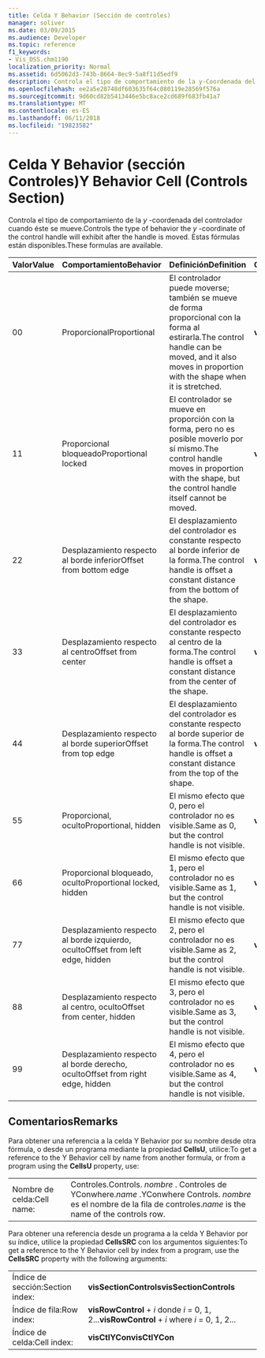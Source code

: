 ```yaml
---
title: Celda Y Behavior (Sección de controles)
manager: soliver
ms.date: 03/09/2015
ms.audience: Developer
ms.topic: reference
f1_keywords:
- Vis_DSS.chm1190
localization_priority: Normal
ms.assetid: 6d5062d3-743b-8664-8ec9-5a8f11d5edf9
description: Controla el tipo de comportamiento de la y-Coordenada del controlador cuando éste se mueve. Estas fórmulas están disponibles.
ms.openlocfilehash: ee2a5e28748df603635f64c080119e28569f576a
ms.sourcegitcommit: 9d60cd82b5413446e5bc8ace2cd689f683fb41a7
ms.translationtype: MT
ms.contentlocale: es-ES
ms.lasthandoff: 06/11/2018
ms.locfileid: "19823582"
---
```

# <a name="y-behavior-cell-controls-section"></a><span data-ttu-id="b6721-104">Celda Y Behavior (sección Controles)</span><span class="sxs-lookup"><span data-stu-id="b6721-104">Y Behavior Cell (Controls Section)</span></span>

<span data-ttu-id="b6721-105">Controla el tipo de comportamiento de la *y* -coordenada del controlador cuando éste se mueve.</span><span class="sxs-lookup"><span data-stu-id="b6721-105">Controls the type of behavior the  *y*  -coordinate of the control handle will exhibit after the handle is moved.</span></span> <span data-ttu-id="b6721-106">Estas fórmulas están disponibles.</span><span class="sxs-lookup"><span data-stu-id="b6721-106">These formulas are available.</span></span> 
  
|<span data-ttu-id="b6721-107">**Valor**</span><span class="sxs-lookup"><span data-stu-id="b6721-107">**Value**</span></span>|<span data-ttu-id="b6721-108">**Comportamiento**</span><span class="sxs-lookup"><span data-stu-id="b6721-108">**Behavior**</span></span>|<span data-ttu-id="b6721-109">**Definición**</span><span class="sxs-lookup"><span data-stu-id="b6721-109">**Definition**</span></span>|<span data-ttu-id="b6721-110">**Constante de automatización**</span><span class="sxs-lookup"><span data-stu-id="b6721-110">**Automation constant**</span></span>|
|:-----|:-----|:-----|:-----|
| <span data-ttu-id="b6721-111">0</span><span class="sxs-lookup"><span data-stu-id="b6721-111">0</span></span>  <br/> | <span data-ttu-id="b6721-112">Proporcional</span><span class="sxs-lookup"><span data-stu-id="b6721-112">Proportional</span></span>  <br/> | <span data-ttu-id="b6721-113">El controlador puede moverse; también se mueve de forma proporcional con la forma al estirarla.</span><span class="sxs-lookup"><span data-stu-id="b6721-113">The control handle can be moved, and it also moves in proportion with the shape when it is stretched.</span></span>  <br/> |<span data-ttu-id="b6721-114">**visCtlProportional**</span><span class="sxs-lookup"><span data-stu-id="b6721-114">**visCtlProportional**</span></span> <br/> |
| <span data-ttu-id="b6721-115">1</span><span class="sxs-lookup"><span data-stu-id="b6721-115">1</span></span>  <br/> | <span data-ttu-id="b6721-116">Proporcional bloqueado</span><span class="sxs-lookup"><span data-stu-id="b6721-116">Proportional locked</span></span>  <br/> | <span data-ttu-id="b6721-117">El controlador se mueve en proporción con la forma, pero no es posible moverlo por sí mismo.</span><span class="sxs-lookup"><span data-stu-id="b6721-117">The control handle moves in proportion with the shape, but the control handle itself cannot be moved.</span></span>  <br/> |<span data-ttu-id="b6721-118">**visCtlLocked**</span><span class="sxs-lookup"><span data-stu-id="b6721-118">**visCtlLocked**</span></span> <br/> |
| <span data-ttu-id="b6721-119">2</span><span class="sxs-lookup"><span data-stu-id="b6721-119">2</span></span>  <br/> | <span data-ttu-id="b6721-120">Desplazamiento respecto al borde inferior</span><span class="sxs-lookup"><span data-stu-id="b6721-120">Offset from bottom edge</span></span>  <br/> | <span data-ttu-id="b6721-121">El desplazamiento del controlador es constante respecto al borde inferior de la forma.</span><span class="sxs-lookup"><span data-stu-id="b6721-121">The control handle is offset a constant distance from the bottom of the shape.</span></span>  <br/> |<span data-ttu-id="b6721-122">**visCtlOffsetMin**</span><span class="sxs-lookup"><span data-stu-id="b6721-122">**visCtlOffsetMin**</span></span> <br/> |
| <span data-ttu-id="b6721-123">3</span><span class="sxs-lookup"><span data-stu-id="b6721-123">3</span></span>  <br/> | <span data-ttu-id="b6721-124">Desplazamiento respecto al centro</span><span class="sxs-lookup"><span data-stu-id="b6721-124">Offset from center</span></span>  <br/> | <span data-ttu-id="b6721-125">El desplazamiento del controlador es constante respecto al centro de la forma.</span><span class="sxs-lookup"><span data-stu-id="b6721-125">The control handle is offset a constant distance from the center of the shape.</span></span>  <br/> |<span data-ttu-id="b6721-126">**visCtlOffsetMid**</span><span class="sxs-lookup"><span data-stu-id="b6721-126">**visCtlOffsetMid**</span></span> <br/> |
| <span data-ttu-id="b6721-127">4</span><span class="sxs-lookup"><span data-stu-id="b6721-127">4</span></span>  <br/> | <span data-ttu-id="b6721-128">Desplazamiento respecto al borde superior</span><span class="sxs-lookup"><span data-stu-id="b6721-128">Offset from top edge</span></span>  <br/> | <span data-ttu-id="b6721-129">El desplazamiento del controlador es constante respecto al borde superior de la forma.</span><span class="sxs-lookup"><span data-stu-id="b6721-129">The control handle is offset a constant distance from the top of the shape.</span></span>  <br/> |<span data-ttu-id="b6721-130">**visCtlOffsetMax**</span><span class="sxs-lookup"><span data-stu-id="b6721-130">**visCtlOffsetMax**</span></span> <br/> |
| <span data-ttu-id="b6721-131">5</span><span class="sxs-lookup"><span data-stu-id="b6721-131">5</span></span>  <br/> | <span data-ttu-id="b6721-132">Proporcional, oculto</span><span class="sxs-lookup"><span data-stu-id="b6721-132">Proportional, hidden</span></span>  <br/> | <span data-ttu-id="b6721-133">El mismo efecto que 0, pero el controlador no es visible.</span><span class="sxs-lookup"><span data-stu-id="b6721-133">Same as 0, but the control handle is not visible.</span></span>  <br/> |<span data-ttu-id="b6721-134">**visCtlProportionalHidden**</span><span class="sxs-lookup"><span data-stu-id="b6721-134">**visCtlProportionalHidden**</span></span> <br/> |
| <span data-ttu-id="b6721-135">6</span><span class="sxs-lookup"><span data-stu-id="b6721-135">6</span></span>  <br/> | <span data-ttu-id="b6721-136">Proporcional bloqueado, oculto</span><span class="sxs-lookup"><span data-stu-id="b6721-136">Proportional locked, hidden</span></span>  <br/> | <span data-ttu-id="b6721-137">El mismo efecto que 1, pero el controlador no es visible.</span><span class="sxs-lookup"><span data-stu-id="b6721-137">Same as 1, but the control handle is not visible.</span></span>  <br/> |<span data-ttu-id="b6721-138">**visCtlLockedHiddenv**</span><span class="sxs-lookup"><span data-stu-id="b6721-138">**visCtlLockedHiddenv**</span></span> <br/> |
| <span data-ttu-id="b6721-139">7</span><span class="sxs-lookup"><span data-stu-id="b6721-139">7</span></span>  <br/> | <span data-ttu-id="b6721-140">Desplazamiento respecto al borde izquierdo, oculto</span><span class="sxs-lookup"><span data-stu-id="b6721-140">Offset from left edge, hidden</span></span>  <br/> | <span data-ttu-id="b6721-141">El mismo efecto que 2, pero el controlador no es visible.</span><span class="sxs-lookup"><span data-stu-id="b6721-141">Same as 2, but the control handle is not visible.</span></span>  <br/> |<span data-ttu-id="b6721-142">**visCtlOffsetMinHidden**</span><span class="sxs-lookup"><span data-stu-id="b6721-142">**visCtlOffsetMinHidden**</span></span> <br/> |
| <span data-ttu-id="b6721-143">8</span><span class="sxs-lookup"><span data-stu-id="b6721-143">8</span></span>  <br/> | <span data-ttu-id="b6721-144">Desplazamiento respecto al centro, oculto</span><span class="sxs-lookup"><span data-stu-id="b6721-144">Offset from center, hidden</span></span>  <br/> | <span data-ttu-id="b6721-145">El mismo efecto que 3, pero el controlador no es visible.</span><span class="sxs-lookup"><span data-stu-id="b6721-145">Same as 3, but the control handle is not visible.</span></span>  <br/> |<span data-ttu-id="b6721-146">**visCtlOffsetMidHidden**</span><span class="sxs-lookup"><span data-stu-id="b6721-146">**visCtlOffsetMidHidden**</span></span> <br/> |
| <span data-ttu-id="b6721-147">9</span><span class="sxs-lookup"><span data-stu-id="b6721-147">9</span></span>  <br/> | <span data-ttu-id="b6721-148">Desplazamiento respecto al borde derecho, oculto</span><span class="sxs-lookup"><span data-stu-id="b6721-148">Offset from right edge, hidden</span></span>  <br/> | <span data-ttu-id="b6721-149">El mismo efecto que 4, pero el controlador no es visible.</span><span class="sxs-lookup"><span data-stu-id="b6721-149">Same as 4, but the control handle is not visible.</span></span>  <br/> |<span data-ttu-id="b6721-150">**visCtlOffsetMaxHidden**</span><span class="sxs-lookup"><span data-stu-id="b6721-150">**visCtlOffsetMaxHidden**</span></span> <br/> |
   
## <a name="remarks"></a><span data-ttu-id="b6721-151">Comentarios</span><span class="sxs-lookup"><span data-stu-id="b6721-151">Remarks</span></span>

<span data-ttu-id="b6721-152">Para obtener una referencia a la celda Y Behavior por su nombre desde otra fórmula, o desde un programa mediante la propiedad **CellsU**, utilice:</span><span class="sxs-lookup"><span data-stu-id="b6721-152">To get a reference to the Y Behavior cell by name from another formula, or from a program using the **CellsU** property, use:</span></span> 
  
|||
|:-----|:-----|
| <span data-ttu-id="b6721-153">Nombre de celda:</span><span class="sxs-lookup"><span data-stu-id="b6721-153">Cell name:</span></span>  <br/> | <span data-ttu-id="b6721-154">Controles.</span><span class="sxs-lookup"><span data-stu-id="b6721-154">Controls.</span></span>  <span data-ttu-id="b6721-155">*nombre* . Controles de YConwhere.</span><span class="sxs-lookup"><span data-stu-id="b6721-155">*name*  .YConwhere Controls.</span></span>  <span data-ttu-id="b6721-156">*nombre* es el nombre de la fila de controles.</span><span class="sxs-lookup"><span data-stu-id="b6721-156">*name*  is the name of the controls row.</span></span>  <br/> |
   
<span data-ttu-id="b6721-157">Para obtener una referencia desde un programa a la celda Y Behavior por su índice, utilice la propiedad **CellsSRC** con los argumentos siguientes:</span><span class="sxs-lookup"><span data-stu-id="b6721-157">To get a reference to the Y Behavior cell by index from a program, use the **CellsSRC** property with the following arguments:</span></span> 
  
|||
|:-----|:-----|
| <span data-ttu-id="b6721-158">Índice de sección:</span><span class="sxs-lookup"><span data-stu-id="b6721-158">Section index:</span></span>  <br/> |<span data-ttu-id="b6721-159">**visSectionControls**</span><span class="sxs-lookup"><span data-stu-id="b6721-159">**visSectionControls**</span></span> <br/> |
| <span data-ttu-id="b6721-160">Índice de fila:</span><span class="sxs-lookup"><span data-stu-id="b6721-160">Row index:</span></span>  <br/> |<span data-ttu-id="b6721-161">**visRowControl** +  *i* donde *i* = 0, 1, 2...</span><span class="sxs-lookup"><span data-stu-id="b6721-161">**visRowControl** +  *i*            where  *i*  = 0, 1, 2...</span></span>  <br/> |
| <span data-ttu-id="b6721-162">Índice de celda:</span><span class="sxs-lookup"><span data-stu-id="b6721-162">Cell index:</span></span>  <br/> |<span data-ttu-id="b6721-163">**visCtlYCon**</span><span class="sxs-lookup"><span data-stu-id="b6721-163">**visCtlYCon**</span></span> <br/> |
   


